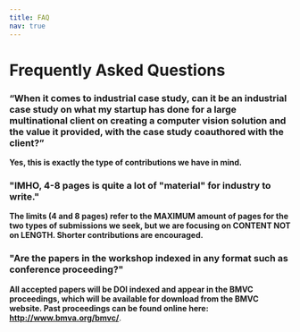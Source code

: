 ```yaml
---
title: FAQ
nav: true
---
```


# Frequently Asked Questions

### “When it comes to industrial case study, can it be an industrial case study on what my startup has done for a large multinational client on creating a computer vision solution and the value it provided, with the case study coauthored with the client?” 

**Yes, this is exactly the type of contributions we have in mind.**

### "IMHO, 4-8 pages is quite a lot of "material" for industry to write."

**The limits (4 and 8 pages) refer to the MAXIMUM amount of pages for the two types of submissions we seek, but we are focusing on CONTENT NOT on LENGTH. Shorter contributions are encouraged.**

### "Are the papers in the workshop indexed in any format such as conference proceeding?"

**All accepted papers will be DOI indexed and appear in the BMVC proceedings, which will be available for download from the BMVC website. Past proceedings can be found online here: http://www.bmva.org/bmvc/**.
